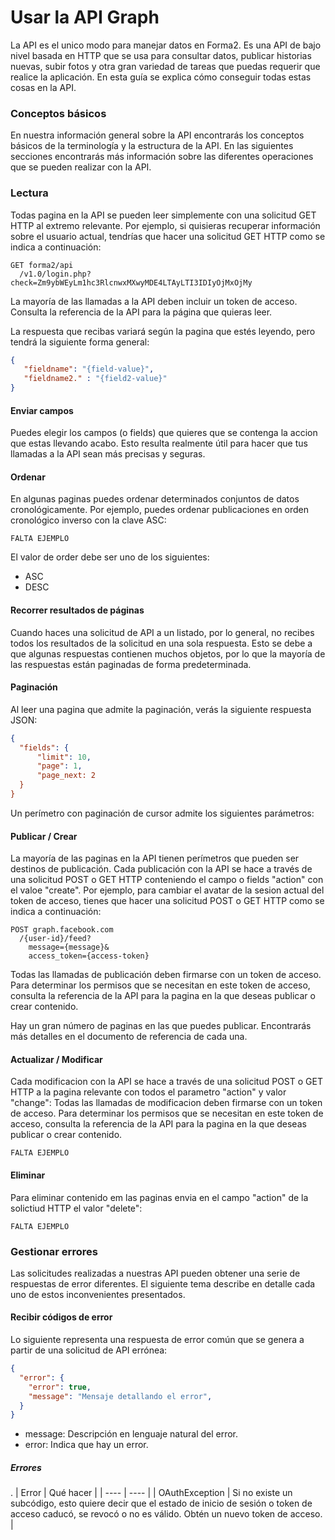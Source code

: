 # Usar la API Graph
La API es el unico modo para manejar datos en Forma2. Es una API de bajo nivel basada en HTTP que se usa para consultar datos, publicar historias nuevas, subir fotos y otra gran variedad de tareas que puedas requerir que realice la aplicación. En esta guía se explica cómo conseguir todas estas cosas en la API.

### Conceptos básicos
En nuestra información general sobre la API  encontrarás los conceptos básicos de la terminología y la estructura de la API. En las siguientes secciones encontrarás más información sobre las diferentes operaciones que se pueden realizar con la API.

### Lectura
Todas pagina en la API se pueden leer simplemente con una solicitud GET HTTP al extremo relevante. Por ejemplo, si quisieras recuperar información sobre el usuario actual, tendrías que hacer una solicitud GET HTTP como se indica a continuación:
~~~
GET forma2/api
  /v1.0/login.php?check=Zm9ybWEyLm1hc3RlcnwxMXwyMDE4LTAyLTI3IDIyOjMxOjMy
~~~
La mayoría de las llamadas a la API deben incluir un token de acceso. Consulta la referencia de la API para la página que quieras leer.

La respuesta que recibas variará según la pagina que estés leyendo, pero tendrá la siguiente forma general:
~~~json
{
   "fieldname": "{field-value}",
   "fieldname2." : "{field2-value}"
}
~~~

#### Enviar campos
Puedes elegir los campos (o fields) que quieres que se contenga la accion que estas llevando acabo. Esto resulta realmente útil para hacer que tus llamadas a la API sean más precisas y seguras.
#### Ordenar
En algunas paginas puedes ordenar determinados conjuntos de datos cronológicamente. Por ejemplo, puedes ordenar publicaciones en orden cronológico inverso con la clave ASC:
~~~
FALTA EJEMPLO
~~~
El valor de order debe ser uno de los siguientes:
 * ASC
 * DESC

#### Recorrer resultados de páginas
Cuando haces una solicitud de API a un listado, por lo general, no recibes todos los resultados de la solicitud en una sola respuesta. Esto se debe a que algunas respuestas contienen muchos objetos, por lo que la mayoría de las respuestas están paginadas de forma predeterminada.

#### Paginación
Al leer una pagina que admite la paginación, verás la siguiente respuesta JSON:
~~~json
{
  "fields": {
      "limit": 10,
      "page": 1,
      "page_next: 2
  }
}
~~~
Un perímetro con paginación de cursor admite los siguientes parámetros:

#### Publicar / Crear
La mayoría de las paginas en la API tienen perímetros que pueden ser destinos de publicación. Cada publicación con la API se hace a través de una solicitud POST o GET HTTP conteniendo el campo o fields "action" con el valoe "create". Por ejemplo, para cambiar el avatar de la sesion actual del token de acceso, tienes que hacer una solicitud POST o GET HTTP como se indica a continuación:
~~~
POST graph.facebook.com
  /{user-id}/feed?
    message={message}&
    access_token={access-token}
~~~
Todas las llamadas de publicación deben firmarse con un token de acceso. Para determinar los permisos que se necesitan en este token de acceso, consulta la referencia de la API para la pagina en la que deseas publicar o crear contenido.

Hay un gran número de paginas en las que  puedes publicar. Encontrarás más detalles en el documento de referencia de cada una.

#### Actualizar / Modificar
Cada modificacion con la API se hace a través de una solicitud POST o GET HTTP a la pagina relevante con todos el parametro "action" y valor "change":
Todas las llamadas de modificacion deben firmarse con un token de acceso. Para determinar los permisos que se necesitan en este token de acceso, consulta la referencia de la API para la pagina en la que deseas publicar o crear contenido.
~~~
FALTA EJEMPLO
~~~

#### Eliminar
Para eliminar contenido em las paginas envia en el campo "action" de la solictiud HTTP el valor "delete":
~~~
FALTA EJEMPLO
~~~


### Gestionar errores
Las solicitudes realizadas a nuestras API pueden obtener una serie de respuestas de error diferentes. El siguiente tema describe en detalle cada uno de estos inconvenientes presentados.

#### Recibir códigos de error
Lo siguiente representa una respuesta de error común que se genera a partir de una solicitud de API errónea:
~~~json
{
  "error": {
    "error": true,
    "message": "Mensaje detallando el error",
  }
}
~~~
 * message: Descripción en lenguaje natural del error.
 * error: Indica que hay un error.

##### Errores
.
| Error | Qué hacer |
| ---- | ---- |
| OAuthException | Si no existe un subcódigo, esto quiere decir que el estado de inicio de sesión o token de acceso caducó, se revocó o no es válido. Obtén un nuevo token de acceso. |


